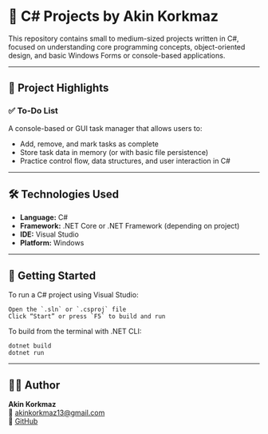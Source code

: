 # 🧱 C# Projects by Akin Korkmaz

This repository contains small to medium-sized projects written in C#, focused on understanding core programming concepts, object-oriented design, and basic Windows Forms or console-based applications.

---

## 📁 Project Highlights

### ✅ To-Do List
A console-based or GUI task manager that allows users to:
- Add, remove, and mark tasks as complete
- Store task data in memory (or with basic file persistence)
- Practice control flow, data structures, and user interaction in C#

---

## 🛠️ Technologies Used

- **Language:** C#
- **Framework:** .NET Core or .NET Framework (depending on project)
- **IDE:** Visual Studio
- **Platform:** Windows

---

## 🚀 Getting Started

To run a C# project using Visual Studio:
    
    Open the `.sln` or `.csproj` file
    Click “Start” or press `F5` to build and run

To build from the terminal with .NET CLI:

    dotnet build
    dotnet run

---

## 👨‍💻 Author

**Akin Korkmaz**  
📧 akinkorkmaz13@gmail.com  
🔗 [GitHub](https://github.com/Notero)

